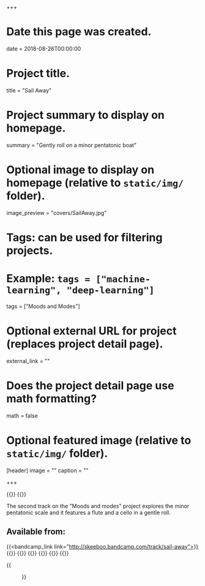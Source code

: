 +++
# Date this page was created.
date = 2018-08-26T00:00:00

# Project title.
title = "Sail Away"

# Project summary to display on homepage.
summary = "Gently roll on a minor pentatonic boat"

# Optional image to display on homepage (relative to `static/img/` folder).
image_preview = "covers/SailAway.jpg"

# Tags: can be used for filtering projects.
# Example: `tags = ["machine-learning", "deep-learning"]`
tags = ["Moods and Modes"]

# Optional external URL for project (replaces project detail page).
external_link = ""

# Does the project detail page use math formatting?
math = false

# Optional featured image (relative to `static/img/` folder).
[header]
image = ""
caption = ""

+++

{{<bandcamp title="Sail Away" track="1637118396" link="http://skeeboo.bandcamp.com/track/sail-away">}}
{{<noisetrade code="56774cf5-911b-4c63-bf32-dc7f8efe86a3">}}

The second track on the "Moods and modes" project explores the minor pentatonic scale and it features a flute and a cello in a gentle roll.

## Available from:

{{<bandcamp_link link="http://skeeboo.bandcamp.com/track/sail-away">}}
{{<itunes link="https://itunes.apple.com/us/album/sail-away-single/">}}
{{<amazon link="http://www.amazon.com/gp/product/B07GVPNJBZ/">}}
{{<spotify link="https://open.spotify.com/track/4AVJv7O9FNe6i7T7ZdiPxR?si=jF_Hm_IoRIW-X58IDdcPFg">}}
{{<youtube link="https://youtu.be/qvcRzvey-UU">}}
{{<deezer link="https://www.deezer.com/album/71654472">}}
{{<napster link="https://us.napster.com/artist/skeeboo/album/sail-away">}}

{{<figure src="/img/covers/SailAway.jpg" width="320" link="https://distrokid.com/hyperfollow/skeeboo/erKH" target="_blank">}}